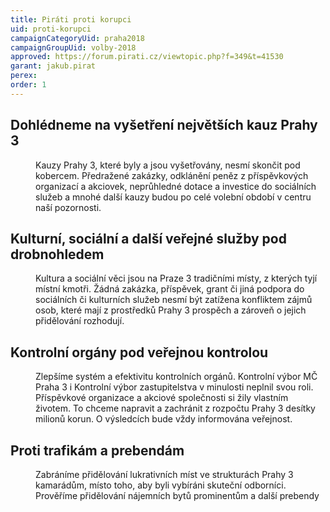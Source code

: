 ```yaml
---
title: Piráti proti korupci
uid: proti-korupci
campaignCategoryUid: praha2018
campaignGroupUid: volby-2018
approved: https://forum.pirati.cz/viewtopic.php?f=349&t=41530
garant: jakub.pirat
perex: 
order: 1
---
```


## Dohlédneme na vyšetření největších kauz Prahy 3

<dl class="c-program-key-point-list">
    <dd>Kauzy Prahy 3, které byly a jsou vyšetřovány, nesmí skončit pod kobercem. Předražené zakázky, odklánění peněz z příspěvkových organizací a akciovek, neprůhledné dotace a investice do sociálních služeb a mnohé další kauzy budou po celé volební období v centru naší pozornosti.</dd>
</dl>

## Kulturní, sociální a další veřejné služby pod drobnohledem

<dl class="c-program-key-point-list">
    <dd>Kultura a sociální věci jsou na Praze 3 tradičními místy, z kterých tyjí místní kmotři. Žádná zakázka, příspěvek, grant či jiná podpora do sociálních či kulturních služeb nesmí být zatížena konfliktem zájmů osob, které mají z prostředků Prahy 3 prospěch a zároveň o jejich přidělování rozhodují.</dd>

</dl>

## Kontrolní orgány pod veřejnou kontrolou

<dl class="c-program-key-point-list">
    <dd>Zlepšíme systém a efektivitu kontrolních orgánů. Kontrolní výbor MČ Praha 3 i Kontrolní výbor zastupitelstva v minulosti neplnil svou roli. Příspěvkové organizace a akciové společnosti si žily vlastním životem. To chceme napravit a zachránit z rozpočtu Prahy 3 desítky milionů korun. O výsledcích bude vždy informována veřejnost.</dd>

</dl>

## Proti trafikám a prebendám

<dl class="c-program-key-point-list">
    <dd>Zabráníme přidělování lukrativních míst ve strukturách Prahy 3 kamarádům, místo toho, aby byli vybíráni skuteční odborníci. Prověříme přidělování nájemních bytů prominentům a další prebendy</dd>

</dl>
